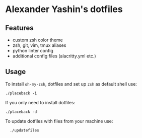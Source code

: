 # Alexander Yashin's dotfiles
## Features
- custom zsh color theme
- zsh, git, vim, tmux aliases
- python linter config
- additional config files (alacritty.yml etc.)

## Usage
To install `oh-my-zsh`, dotfiles and set up `zsh` as default shell use:
```
./placeback -i
```
If you only need to install dotfiles:
```
./placeback -d
```

To update dotfiles with files from your machine use:
```
  ./updatefiles
```

